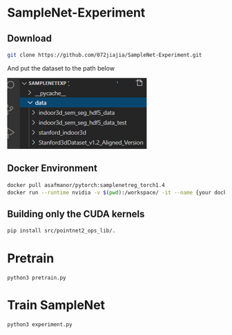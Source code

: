 # SampleNet-Experiment

## Download

```bash
git clone https://github.com/072jiajia/SampleNet-Experiment.git
```
And put the dataset to the path below
<div align="left">
  <img src="https://github.com/072jiajia/SampleNet-Experiment/blob/main/DataPath.png"/>
</div>

## Docker Environment

```bash
docker pull asafmanor/pytorch:samplenetreg_torch1.4
docker run --runtime nvidia -v $(pwd):/workspace/ -it --name {your docker's name} asafmanor/pytorch:samplenetreg_torch1.4
```

## Building only the CUDA kernels

```bash
pip install src/pointnet2_ops_lib/.
```

# Pretrain
```
python3 pretrain.py
```


# Train SampleNet
```
python3 experiment.py
```




